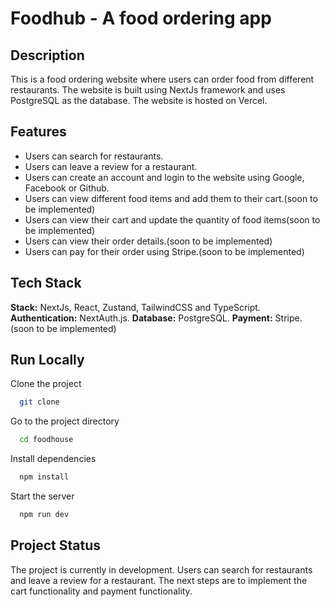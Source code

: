 # Foodhub - A food ordering app

## Description

This is a food ordering website where users can order food from different restaurants. The website is built using NextJs framework and uses PostgreSQL as the database. The website is hosted on Vercel.

## Features

- Users can search for restaurants.
- Users can leave a review for a restaurant.
- Users can create an account and login to the website using Google, Facebook or Github.
- Users can view different food items and add them to their cart.(soon to be implemented)
- Users can view their cart and update the quantity of food items(soon to be implemented)
- Users can view their order details.(soon to be implemented)
- Users can pay for their order using Stripe.(soon to be implemented)
  
## Tech Stack

**Stack:** NextJs, React, Zustand, TailwindCSS and TypeScript.
**Authentication:** NextAuth.js.
**Database:** PostgreSQL.
**Payment:** Stripe.(soon to be implemented)

## Run Locally

Clone the project

```bash
  git clone
```

Go to the project directory

```bash
  cd foodhouse
```

Install dependencies

```bash
  npm install
```

Start the server

```bash
  npm run dev
```

## Project Status

The project is currently in development. Users can search for restaurants and leave a review for a restaurant. The next steps are to implement the cart functionality and payment functionality.
